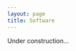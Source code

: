 ```yaml
---
layout: page
title: Software
---
```


Under construction...

<!-- - [ktest](https://github.com/AnthoOzier/ktest) is a Python-R package dedicated to kernel testing developed by [Anthony Ozier-Lafontaine](https://github.com/AnthoOzier/ktest). Check the [arxiv preprint](https://arxiv.org/abs/2307.08509)! -->
